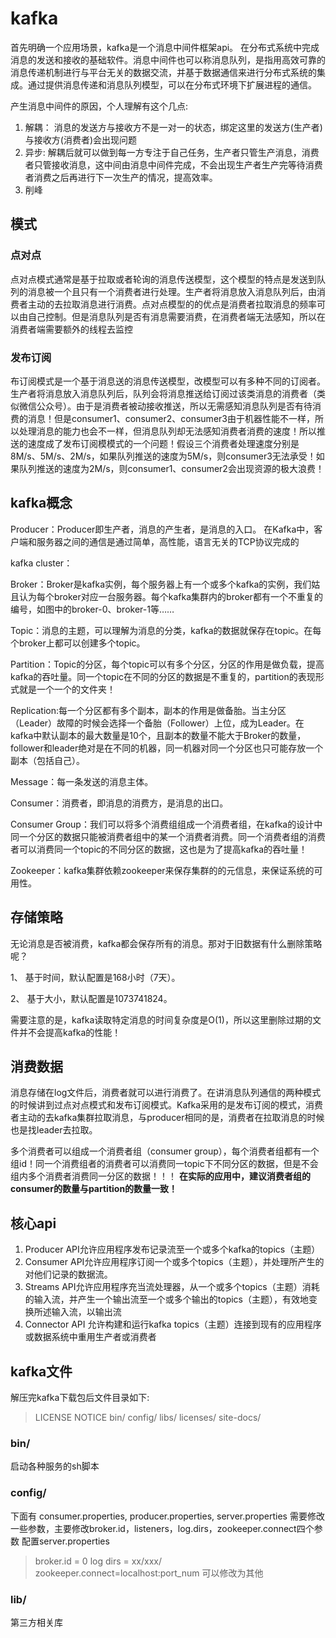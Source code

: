 # kafka

首先明确一个应用场景，kafka是一个消息中间件框架api。
在分布式系统中完成消息的发送和接收的基础软件。消息中间件也可以称消息队列，是指用高效可靠的消息传递机制进行与平台无关的数据交流，并基于数据通信来进行分布式系统的集成。通过提供消息传递和消息队列模型，可以在分布式环境下扩展进程的通信。

产生消息中间件的原因，个人理解有这个几点:

1. 解耦： 消息的发送方与接收方不是一对一的状态，绑定这里的发送方(生产者)与接收方(消费者)会出现问题
2. 异步: 解耦后就可以做到每一方专注于自己任务，生产者只管生产消息，消费者只管接收消息，这中间由消息中间件完成，不会出现生产者生产完等待消费者消费之后再进行下一次生产的情况，提高效率。
3. 削峰

## 模式

### 点对点

点对点模式通常是基于拉取或者轮询的消息传送模型，这个模型的特点是发送到队列的消息被一个且只有一个消费者进行处理。生产者将消息放入消息队列后，由消费者主动的去拉取消息进行消费。点对点模型的的优点是消费者拉取消息的频率可以由自己控制。但是消息队列是否有消息需要消费，在消费者端无法感知，所以在消费者端需要额外的线程去监控

### 发布订阅

布订阅模式是一个基于消息送的消息传送模型，改模型可以有多种不同的订阅者。生产者将消息放入消息队列后，队列会将消息推送给订阅过该类消息的消费者（类似微信公众号）。由于是消费者被动接收推送，所以无需感知消息队列是否有待消费的消息！但是consumer1、consumer2、consumer3由于机器性能不一样，所以处理消息的能力也会不一样，但消息队列却无法感知消费者消费的速度！所以推送的速度成了发布订阅模模式的一个问题！假设三个消费者处理速度分别是8M/s、5M/s、2M/s，如果队列推送的速度为5M/s，则consumer3无法承受！如果队列推送的速度为2M/s，则consumer1、consumer2会出现资源的极大浪费！

## kafka概念

Producer：Producer即生产者，消息的产生者，是消息的入口。
在Kafka中，客户端和服务器之间的通信是通过简单，高性能，语言无关的TCP协议完成的

kafka cluster：

Broker：Broker是kafka实例，每个服务器上有一个或多个kafka的实例，我们姑且认为每个broker对应一台服务器。每个kafka集群内的broker都有一个不重复的编号，如图中的broker-0、broker-1等……

Topic：消息的主题，可以理解为消息的分类，kafka的数据就保存在topic。在每个broker上都可以创建多个topic。

Partition：Topic的分区，每个topic可以有多个分区，分区的作用是做负载，提高kafka的吞吐量。同一个topic在不同的分区的数据是不重复的，partition的表现形式就是一个一个的文件夹！

Replication:每一个分区都有多个副本，副本的作用是做备胎。当主分区（Leader）故障的时候会选择一个备胎（Follower）上位，成为Leader。在kafka中默认副本的最大数量是10个，且副本的数量不能大于Broker的数量，follower和leader绝对是在不同的机器，同一机器对同一个分区也只可能存放一个副本（包括自己）。

Message：每一条发送的消息主体。

Consumer：消费者，即消息的消费方，是消息的出口。

Consumer Group：我们可以将多个消费组组成一个消费者组，在kafka的设计中同一个分区的数据只能被消费者组中的某一个消费者消费。同一个消费者组的消费者可以消费同一个topic的不同分区的数据，这也是为了提高kafka的吞吐量！

Zookeeper：kafka集群依赖zookeeper来保存集群的的元信息，来保证系统的可用性。

## 存储策略

无论消息是否被消费，kafka都会保存所有的消息。那对于旧数据有什么删除策略呢？

1、 基于时间，默认配置是168小时（7天）。

2、 基于大小，默认配置是1073741824。

需要注意的是，kafka读取特定消息的时间复杂度是O(1)，所以这里删除过期的文件并不会提高kafka的性能！

## 消费数据

消息存储在log文件后，消费者就可以进行消费了。在讲消息队列通信的两种模式的时候讲到过点对点模式和发布订阅模式。Kafka采用的是发布订阅的模式，消费者主动的去kafka集群拉取消息，与producer相同的是，消费者在拉取消息的时候也是找leader去拉取。

多个消费者可以组成一个消费者组（consumer group），每个消费者组都有一个组id！同一个消费组者的消费者可以消费同一topic下不同分区的数据，但是不会组内多个消费者消费同一分区的数据！！！
**在实际的应用中，建议消费者组的consumer的数量与partition的数量一致！**

## 核心api

1. Producer API允许应用程序发布记录流至一个或多个kafka的topics（主题）
2. Consumer API允许应用程序订阅一个或多个topics（主题），并处理所产生的对他们记录的数据流。
3. Streams API允许应用程序充当流处理器，从一个或多个topics（主题）消耗的输入流，并产生一个输出流至一个或多个输出的topics（主题），有效地变换所述输入流，以输出流
4. Connector API
   允许构建和运行kafka topics（主题）连接到现有的应用程序或数据系统中重用生产者或消费者

## kafka文件

解压完kafka下载包后文件目录如下:

> LICENSE
> NOTICE
> bin/
> config/
> libs/
> licenses/
> site-docs/

### bin/
启动各种服务的sh脚本
### config/
下面有 consumer.properties, producer.properties, server.properties 
需要修改一些参数，主要修改broker.id，listeners，log.dirs，zookeeper.connect四个参数 
配置server.properties  
>broker.id = 0
>log dirs = xx/xxx/
>zookeeper.connect=localhost:port_num 可以修改为其他
### lib/
第三方相关库

